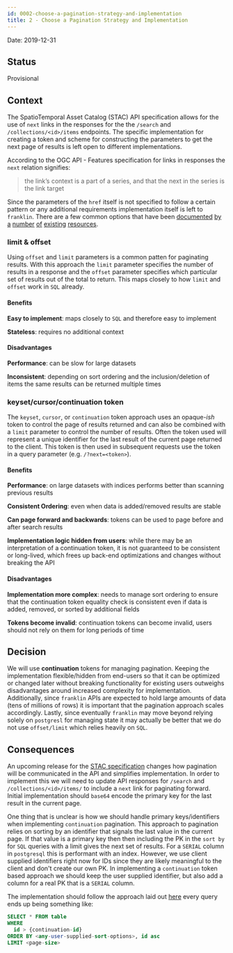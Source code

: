 ```yaml
---
id: 0002-choose-a-pagination-strategy-and-implementation
title: 2 - Choose a Pagination Strategy and Implementation
---
```

Date: 2019-12-31

## Status

Provisional

## Context

The SpatioTemporal Asset Catalog (STAC) API specification allows for the use of `next` links in the responses for the the
`/search` and `/collections/<id>/items` endpoints. The specific implementation for creating a token and scheme for constructing
the parameters to get the next page of results is left open to different implementations.

According to the OGC API - Features specification for links in responses the `next` relation signifies:
> the link’s context is a part of a series, and that the next in the series is the link target 

Since the parameters of the `href` itself is not specified to follow a certain pattern or any additional requirements 
implementation itself is left to `franklin`. There are a few common options that have been [documented](https://www.moesif.com/blog/technical/api-design/REST-API-Design-Filtering-Sorting-and-Pagination/) [by](https://nordicapis.com/everything-you-need-to-know-about-api-pagination/) [a](https://phauer.com/2015/restful-api-design-best-practices/) [number](https://phauer.com/2018/web-api-pagination-timestamp-id-continuation-token/) [of](https://developers.facebook.com/docs/graph-api/using-graph-api/#paging) 
[existing](https://developer.github.com/v3/#pagination) [resources](https://developer.spotify.com/documentation/web-api/reference/object-model/#paging-object).

### limit & offset

Using `offset` and `limit` parameters is a common patten for paginating results. With this approach the `limit` 
parameter specifies the number of results in a response and the `offset` parameter specifies which particular set of 
results out of the total to return. This maps closely to how `limit` and `offset` work in `SQL` already.

#### Benefits

**Easy to implement**: maps closely to `SQL` and therefore easy to implement

**Stateless**: requires no additional context

#### Disadvantages

**Performance**: can be slow for large datasets

**Inconsistent**: depending on sort ordering and the inclusion/deletion of items the same results can be returned multiple times

### keyset/cursor/continuation token

The `keyset`, `cursor`, or `continuation` token approach uses an opaque-*ish* token to control the page of results 
returned and can also be combined with a `limit` parameter to control the number of results. Often the token used will 
represent a unique identifier for the last result of the current page returned to the client. This token is then used in
subsequent requests use the token in a query parameter (e.g. `/?next=<token>`).

#### Benefits

**Performance**: on large datasets with indices performs better than scanning previous results

**Consistent Ordering**: even when data is added/removed results are stable

**Can page forward and backwards**: tokens can be used to page before and after search results

**Implementation logic hidden from users**: while there may be an interpretation of a continuation token, it is not
guaranteed to be consistent or long-lived, which frees up back-end optimizations and changes without breaking the API

#### Disadvantages
**Implementation more complex**: needs to manage sort ordering to ensure that the continuation token equality check is
consistent even if data is added, removed, or sorted by additional fields

**Tokens become invalid**: continuation tokens can become invalid, users should not rely on them for long periods of 
time

## Decision

We will use **continuation** tokens for managing pagination. Keeping the implementation flexible/hidden
from end-users so that it can be optimized or changed later without breaking functionality for existing users outweighs
disadvantages around increased complexity for implementation. Additionally, since `franklin` APIs are expected to hold 
large amounts of data (tens of millions of rows) it is important that the pagination approach scales accordingly.
Lastly, since eventually `franklin` may move beyond relying solely on `postgresl` for managing state it may actually be
better that we do not use `offset/limit` which relies heavily on `SQL`. 

## Consequences

An upcoming release for the [STAC specification](https://github.com/radiantearth/stac-spec/blob/dev/CHANGELOG.md#changed) 
changes how pagination will be communicated in the API and simplifies implementation. In order to implement this we will 
need to update API responses for `/search` and `/collections/<id>/items/` to include a `next` link for
paginating forward. Initial implementation should `base64` encode the primary key for the last result in the current
page.

One thing that is unclear is how we should handle primary keys/identifiers when implementing `continuation` pagination.
This approach to pagination relies on sorting by an identifier that signals the last value in the current page. If that 
value is a primary key then then including the PK in the `sort by` for `SQL` queries with a limit gives the next set of 
results. For a `SERIAL` column in `postgresql` this is performant with an index. However, we use client supplied 
identifiers right now for IDs since they are likely meaningful to the client and don't create our own PK. In 
implementing a `continuation` token based approach we should keep the user supplied identifier, but also add a column 
for a real PK that is a `SERIAL` column.

The implementation should follow the approach laid out [here](https://phauer.com/2018/web-api-pagination-timestamp-id-continuation-token/) 
every query ends up being something like:

```SQL
SELECT * FROM table
WHERE 
  id > {continuation-id} 
ORDER BY <any-user-supplied-sort-options>, id asc
LIMIT <page-size>
```
